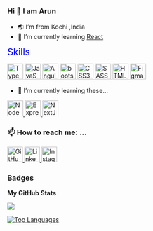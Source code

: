 
### Hi 👋 I am Arun

- 🌏 I’m from Kochi ,India
- 🌱 I’m currently learning [React](https://react.dev/)

<a style="color: blue; text-decoration: none; padding-bottom: 0.3em; border-bottom: 1px solid var(--borderColor-muted, var(--color-border-muted));font-size: 1.5em;
">Skills</a>

<a href="https://www.typescriptlang.org/" target="_blank" rel="noreferrer" title="TypeScript">
<img src="https://github.com/arunnintriva/arunnintriva/assets/68312594/2f81ec8e-482f-478d-9948-1c0d68bd2c8b" alt="TypeScript" width="36" height="36" max-width="100">
</a>
<a href="https://developer.mozilla.org/en-US/docs/Web/JavaScript" target="_blank" rel="noreferrer" title="JavaScript">
<img src =https://github.com/arunnintriva/arunnintriva/assets/68312594/7cf2d08f-1af4-4b0b-b281-54a9ff047a61  alt="JavaScript" width="36" height="36" max-width="100">
</a>
<a href="https://angular.io/" target="_blank" rel="noreferrer" title="Angular">
<img src=https://github.com/arunnintriva/arunnintriva/assets/68312594/b4167279-ff73-4d8d-9eac-7cc81dc6c220 alt="Angular" width="36" height="36" max-width="100">
</a>
<a href="https://getbootstrap.com/" target="_blank" rel="noreferrer" title="Bootstrap">
<img src=https://github.com/arunnintriva/arunnintriva/assets/68312594/b9bba5da-c570-46c4-a9fd-514aad263cf8 alt="bootstrap-colored" width="36" height="36" max-width="100">
</a>
<a href="https://www.w3.org/TR/CSS/#css" target="_blank" rel="noreferrer" title="CSS3">
<img src=https://github.com/arunnintriva/arunnintriva/assets/68312594/44363c78-5fad-4c6c-9ee5-b4fa9daf17bc alt="CSS3" width="36" height="36" max-width="100">
</a>
<a href="https://sass-lang.com/" target="_blank" rel="noreferrer" title="SASS">
<img src=https://github.com/arunnintriva/arunnintriva/assets/68312594/39eb60f1-d0f3-4747-9e4a-79c1e006d2d3 alt="SASS" width="36" height="36" max-width="100">
</a>
<a href="https://developer.mozilla.org/en-US/docs/Glossary/HTML5" target="_blank" rel="noreferrer" title="HTML5">
<img src=https://github.com/arunnintriva/arunnintriva/assets/68312594/8f52330a-a903-4bb5-a3d5-e3e7e846b2fe alt="HTML%" width="36" height="36" max-width="100">
</a>
<a href="https://www.figma.com/" target="_blank" rel="noreferrer" title="Figma">
<img src=https://github.com/arunnintriva/arunnintriva/assets/68312594/5a134eca-945d-40f5-8c45-7a48678133a4 alt="Figma" width="36" height="36" max-width="100">
</a>
<br/>


- 🌱 I’m currently learning these...

<a href="https://nodejs.org/en/" target="_blank" rel="noreferrer" title="Node JS">
<img src="https://raw.githubusercontent.com/danielcranney/readme-generator/main/public/icons/skills/nodejs-colored.svg" width="36" height="36" alt="NodeJS" />
</a>

<a href="https://expressjs.com/" target="_blank" rel="noreferrer" title="Express JS">
<img src="https://raw.githubusercontent.com/danielcranney/readme-generator/main/public/icons/skills/express-colored.svg" width="36" height="36" alt="Express" />
</a>

<a href="https://nextjs.org/docs" target="_blank" rel="noreferrer" title="Next JS">
<img src="https://raw.githubusercontent.com/danielcranney/readme-generator/main/public/icons/skills/nextjs-colored.svg" width="36" height="36" alt="NextJs" />
</a>

### 📫 How to reach me: ...
<div >
 <a href="mailto:arunraju9837@gmail.com?">
 <a href="https://github.com/arunnintriva" target="_blank" rel="noreferrer">
  <img src="https://github.com/arunnintriva/arunnintriva/assets/68312594/dff84cdf-5bb1-4955-ba8c-03527d0a1c41" alt="GitHub" width="35" height="35">
</a>
<a href="https://www.linkedin.com/in/arun-raju-05374a1b7" target="_blank" rel="noreferrer">
  <img src="https://github.com/arunnintriva/arunnintriva/assets/68312594/3c132fe4-03d2-48ef-ac82-978ef3ef7b23" alt="LinkedIn" width="35" height="35">
</a>
 <a href="https://www.instagram.com/stroke_4_/?igshid=MzRlODBiNWFlZA%3D%3D" target="_blank" rel="noreferrer">
  <img src="https://github.com/arunnintriva/arunnintriva/assets/68312594/9d42e0cc-a4a4-4cd8-92c3-712ae92e7540" alt="Instagram" width="35" height="35">
</a>
</div>


### Badges

<b>My GitHub Stats</b>

<a href="https://github.com/arunnintriva"><img src="https://github-readme-streak-stats.herokuapp.com/?user=arunnintriva&stroke=ffffff&background=1c1917&ring=0891b2&fire=0891b2&currStreakNum=ffffff&currStreakLabel=0891b2&sideNums=ffffff&sideLabels=ffffff&dates=ffffff&hide_border=true" /></a>

<a href="https://github.com/arunnintriva" align="left"><img src="https://github-readme-stats.vercel.app/api/top-langs/?username=arunnintriva&langs_count=10&title_color=0891b2&text_color=ffffff&icon_color=0891b2&bg_color=1c1917&hide_border=true&locale=en&custom_title=Top%20%Languages" alt="Top Languages" /></a>


